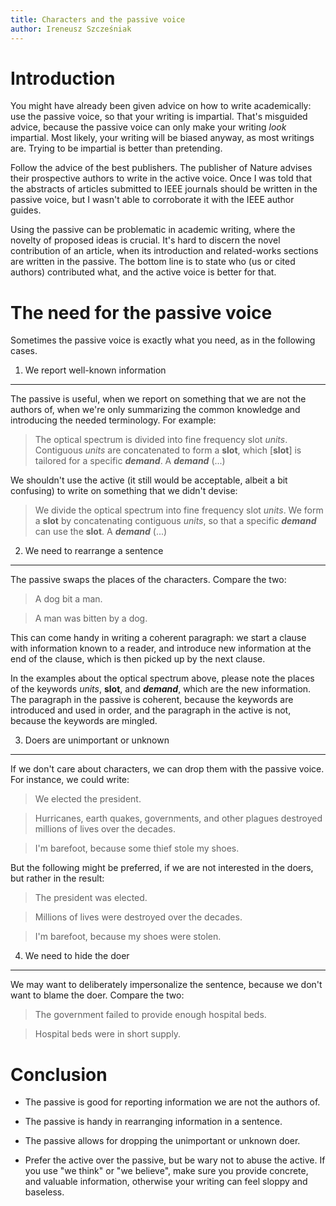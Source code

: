 ```yaml
---
title: Characters and the passive voice
author: Ireneusz Szcześniak
---
```


Introduction
============

You might have already been given advice on how to write academically:
use the passive voice, so that your writing is impartial.  That's
misguided advice, because the passive voice can only make your writing
*look* impartial.  Most likely, your writing will be biased anyway, as
most writings are. Trying to be impartial is better than pretending.

Follow the advice of the best publishers.  The publisher of Nature
advises their prospective authors to write in the active voice.  Once
I was told that the abstracts of articles submitted to IEEE journals
should be written in the passive voice, but I wasn't able to
corroborate it with the IEEE author guides.

Using the passive can be problematic in academic writing, where the
novelty of proposed ideas is crucial.  It's hard to discern the novel
contribution of an article, when its introduction and related-works
sections are written in the passive.  The bottom line is to state who
(us or cited authors) contributed what, and the active voice is better
for that.

The need for the passive voice
==============================

Sometimes the passive voice is exactly what you need, as in the
following cases.

1. We report well-known information
-----------------------------------

The passive is useful, when we report on something that we are not the
authors of, when we're only summarizing the common knowledge and
introducing the needed terminology.  For example:

> The optical spectrum is divided into fine frequency slot *units*.
> Contiguous *units* are concatenated to form a **slot**, which
> [**slot**] is tailored for a specific ***demand***.  A ***demand***
> (...)

We shouldn't use the active (it still would be acceptable, albeit a
bit confusing) to write on something that we didn't devise:

> We divide the optical spectrum into fine frequency slot *units*.  We
> form a **slot** by concatenating contiguous *units*, so that a
> specific ***demand*** can use the **slot**.  A ***demand*** (...)

2. We need to rearrange a sentence
----------------------------------

The passive swaps the places of the characters.  Compare the two:

> A dog bit a man.

> A man was bitten by a dog.

This can come handy in writing a coherent paragraph: we start a clause
with information known to a reader, and introduce new information at
the end of the clause, which is then picked up by the next clause.

In the examples about the optical spectrum above, please note the
places of the keywords *units*, **slot**, and ***demand***, which are
the new information.  The paragraph in the passive is coherent,
because the keywords are introduced and used in order, and the
paragraph in the active is not, because the keywords are mingled.

3. Doers are unimportant or unknown
-----------------------------------

If we don't care about characters, we can drop them with the passive
voice.  For instance, we could write:

> We elected the president.

> Hurricanes, earth quakes, governments, and other plagues destroyed
> millions of lives over the decades.

> I'm barefoot, because some thief stole my shoes.

But the following might be preferred, if we are not interested in the
doers, but rather in the result:

> The president was elected.

> Millions of lives were destroyed over the decades.

> I'm barefoot, because my shoes were stolen.

4. We need to hide the doer
---------------------------

We may want to deliberately impersonalize the sentence, because we
don't want to blame the doer.  Compare the two:

> The government failed to provide enough hospital beds.

> Hospital beds were in short supply.

Conclusion
==========

* The passive is good for reporting information we are not the authors
  of.

* The passive is handy in rearranging information in a sentence.

* The passive allows for dropping the unimportant or unknown doer.

* Prefer the active over the passive, but be wary not to abuse the
  active.  If you use "we think" or "we believe", make sure you
  provide concrete, and valuable information, otherwise your writing
  can feel sloppy and baseless.
